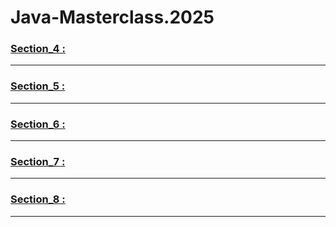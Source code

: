 # Java-Masterclass.2025



### [Section_4 :](https://github.com/Moataz-Elhawary/Java-Masterclass/tree/main/Section_4)

-- --

### [Section_5 :](https://github.com/Moataz-Elhawary/Java-Masterclass/tree/main/Section_5)

-- --

### [Section_6 :]()

--- ---

### [Section_7 :]()

-- --

### [Section_8 :]()

-- --
